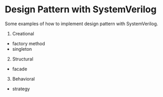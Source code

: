 # Design Pattern with SystemVerilog

Some examples of how to implement design pattern with SystemVerilog.

1. Creational
  - factory method
  - singleton
2. Structural
  - facade
3. Behavioral
  - strategy
